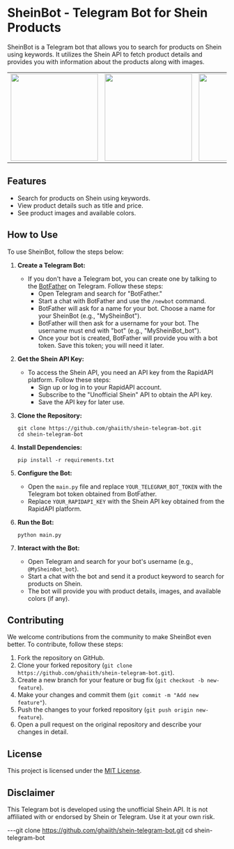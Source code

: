# SheinBot - Telegram Bot for Shein Products


SheinBot is a Telegram bot that allows you to search for products on Shein using keywords. It utilizes the Shein API to fetch product details and provides you with information about the products along with images.

<table>
  <tr>
    <td align="center">
     <img src="https://github.com/ghaiith/shein-telegram-bot/blob/main/Examples/1.PNG" width="200">
    </td>
    <td align="center">
      <img src="https://github.com/ghaiith/shein-telegram-bot/blob/main/Examples/2.PNG" width="200">
    </td>
    <td align="center">
      <img src="https://github.com/ghaiith/shein-telegram-bot/blob/main/Examples/3.PNG" width="200">
    </td>
    <td align="center">
      <img src="https://github.com/ghaiith/shein-telegram-bot/blob/main/Examples/4.PNG" width="200">
    </td>
  </tr>
</table>

## Features

- Search for products on Shein using keywords.
- View product details such as title and price.
- See product images and available colors.

## How to Use

To use SheinBot, follow the steps below:

1. **Create a Telegram Bot:**
   - If you don't have a Telegram bot, you can create one by talking to the [BotFather](https://t.me/botfather) on Telegram. Follow these steps:
     - Open Telegram and search for "BotFather."
     - Start a chat with BotFather and use the `/newbot` command.
     - BotFather will ask for a name for your bot. Choose a name for your SheinBot (e.g., "MySheinBot").
     - BotFather will then ask for a username for your bot. The username must end with "bot" (e.g., "MySheinBot_bot").
     - Once your bot is created, BotFather will provide you with a bot token. Save this token; you will need it later.

2. **Get the Shein API Key:**
   - To access the Shein API, you need an API key from the RapidAPI platform. Follow these steps:
     - Sign up or log in to your RapidAPI account.
     - Subscribe to the "Unofficial Shein" API to obtain the API key.
     - Save the API key for later use.

3. **Clone the Repository:**
   ```
   git clone https://github.com/ghaiith/shein-telegram-bot.git
   cd shein-telegram-bot
   ```

4. **Install Dependencies:**
   ```
   pip install -r requirements.txt
   ```

5. **Configure the Bot:**
   - Open the `main.py` file and replace `YOUR_TELEGRAM_BOT_TOKEN` with the Telegram bot token obtained from BotFather.
   - Replace `YOUR_RAPIDAPI_KEY` with the Shein API key obtained from the RapidAPI platform.

6. **Run the Bot:**
   ```
   python main.py
   ```

7. **Interact with the Bot:**
   - Open Telegram and search for your bot's username (e.g., `@MySheinBot_bot`).
   - Start a chat with the bot and send it a product keyword to search for products on Shein.
   - The bot will provide you with product details, images, and available colors (if any).

## Contributing

We welcome contributions from the community to make SheinBot even better. To contribute, follow these steps:

1. Fork the repository on GitHub.
2. Clone your forked repository (`git clone https://github.com/ghaiith/shein-telegram-bot.git`).
3. Create a new branch for your feature or bug fix (`git checkout -b new-feature`).
4. Make your changes and commit them (`git commit -m "Add new feature"`).
5. Push the changes to your forked repository (`git push origin new-feature`).
6. Open a pull request on the original repository and describe your changes in detail.

## License

This project is licensed under the [MIT License](LICENSE).

## Disclaimer

This Telegram bot is developed using the unofficial Shein API. It is not affiliated with or endorsed by Shein or Telegram. Use it at your own risk.

---git clone https://github.com/ghaiith/shein-telegram-bot.git
cd shein-telegram-bot

